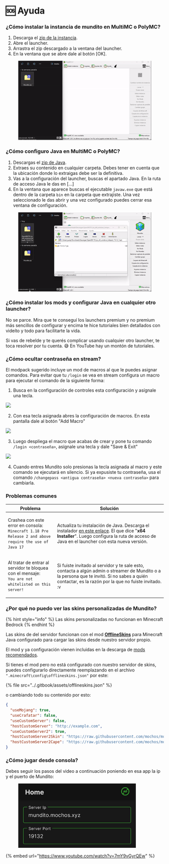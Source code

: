 # 🆘 Ayuda

### ¿Cómo instalar la instancia de mundito en MultiMC o PolyMC?

1. Descarga el [zip de la instancia](../#mods-recomendados-java).
2. Abre el launcher.
3. Arrastra el zip descargado a la ventana del launcher.
4. En la ventana que se abre dale al botón \[OK].

<figure><img src="../.gitbook/assets/instalar-instancia.gif" alt=""><figcaption></figcaption></figure>

### ¿Cómo configuro Java en MultiMC o PolyMC?

1. Descargas el [zip de Java](../#descarga-de-java-portable).
2. Extraes su contenido en cualquier carpeta. Debes tener en cuenta que la ubicación donde lo extraigas debe ser la definitiva.
3. Vas a la configuración del launcher, buscas el apartado Java. En la ruta de acceso Java le das en \[...]
4. En la ventana que aparece buscas el ejecutable `javaw.exe` que está dentro de la carpeta `bin` en la carpeta que extrajiste. Una vez seleccionado le das abrir y una vez configurado puedes cerrar esa ventana de configuración.

<figure><img src="../.gitbook/assets/instalar-java.gif" alt=""><figcaption></figcaption></figure>

### ¿Cómo instalar los mods y configurar Java en cualquier otro launcher?

No se parce. Mira que te conseguí los launchers premium y no premium más sencillos de configurar y encima te hice tutoriales bien detallados con videíto y todo para facilitarte la vida.

Si vas de rebelde y te querés complicar usando cualquier otro launcher, te toca resolver por tu cuenta. 😅 En YouTube hay un montón de tutoriales.

### ¿Cómo ocultar contraseña en stream?

El modpack sugerido incluye un mod de macros al que le puedes asignar comandos. Para evitar que tu `/login` se vea en stream configura un macro para ejecutar el comando de la siguiente forma:

1. Busca en la configuración de controles esta configuración y asígnale una tecla.

![](https://i.imgur.com/RqKDa1c.png)

2. Con esa tecla asignada abres la configuración de macros. En esta pantalla dale al botón "Add Macro"

![](https://i.imgur.com/CqAQVei.png)

3. Luego despliega el macro que acabas de crear y pone tu comando `/login <contraseña>`, asígnale una tecla y dale "Save & Exit"

![](https://i.imgur.com/g0O1XGX.png)

4. Cuando entres Mundito solo presionas la tecla asignada al macro y este comando se ejecutará en silencio. Si ya expusiste tu contraseña, usa el comando `/changepass <antigua contraseña> <nueva contraseña>` para cambiarla.

### Problemas comunes

| Problema                                                                                                                    | Solución                                                                                                                                                                                                                                                        |
| --------------------------------------------------------------------------------------------------------------------------- | --------------------------------------------------------------------------------------------------------------------------------------------------------------------------------------------------------------------------------------------------------------- |
| <p>Crashea con este error en consola:<br><code>Minecraft 1.18 Pre Release 2 and above require the use of Java 17</code></p> | Actualiza tu instalación de Java. Descarga el instalador [en este enlace](https://www.oracle.com/java/technologies/downloads/#jdk22-windows). El que dice "**x64 Installer**". Luego configura la ruta de acceso de Java en el launcher con esta nueva versión. |
| <p>Al tratar de entrar al servidor te bloquea con el mensaje:<br><code>You are not whitelisted on this server!</code></p>   | Si fuiste invitado al servidor y te sale esto, contacta a algún admin o streamer de Mundito o a la persona que te invitó. Si no sabes a quién contactar, es la razón por la que no fuiste invitado. :v                                                          |

### ¿Por qué no puedo ver las skins personalizadas de Mundito?

{% hint style="info" %}
Las skins personalizadas no funcionan en Minecraft Bedrock
{% endhint %}

Las skins de del servidor funcionan con el mod [**OfflineSkins**](https://www.curseforge.com/minecraft/mc-mods/offlineskins) para Minecraft Java configurado para cargar las skins desde nuestro servidor propio.

El mod y ya configuración vienen incluidas en la descarga de [mods recomendados](../#mods-recomendados-java).

Si tienes el mod pero no está configurado con nuestro servidor de skins, puedes configurarlo directamente reemplazando en el archivo `".minecraft\config\offlineskins.json"` por este:

{% file src="../.gitbook/assets/offlineskins.json" %}

o cambiando todo su contenido por esto:

```json
{
  "useMojang": true,
  "useCrafatar": false,
  "useCustomServer": false,
  "hostCustomServer": "http://example.com",
  "useCustomServer2": true,
  "hostCustomServer2Skin": "https://raw.githubusercontent.com/mochos/mochos.github.io/main/skins/skins/%name%.png",
  "hostCustomServer2Cape": "https://raw.githubusercontent.com/mochos/mochos.github.io/main/skins/capes/%name%.png"
}
```



### ¿Cómo jugar desde consola?

Debes seguir los pasos del video a continuación poniendo en esa app la ip y el puerto de Mundito:

<figure><img src="../.gitbook/assets/servidor-celular.jpg" alt="" width="375"><figcaption></figcaption></figure>

{% embed url="https://www.youtube.com/watch?v=7mY9vGyrQEw" %}
